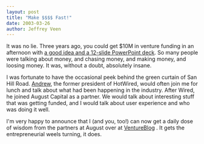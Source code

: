 ```yaml
---
layout: post
title: "Make $$$$ Fast!"
date: 2003-03-26
author: Jeffrey Veen
---
```

It was no lie. Three years ago, you could get $10M in venture funding in an afternoon with <a href="http://seattlepi.nwsource.com/business/vc233.shtml ">a good idea and a 12-slide PowerPoint deck</a>. So many people were talking about money, and chasing money, and making money, and loosing money. It was, without a doubt, absolutely insane.

I was fortunate to have the occasional peek behind the green curtain of San Hill Road. <a href="http://www.augustcap.com/team/aa.shtml">Andrew</a>, the former president of HotWired, would often join me for lunch and talk about what had been happening in the industry. After Wired, he joined August Capital as a partner. We would talk about interesting stuff that was getting funded, and I would talk about user experience and who was doing it well.

I'm very happy to announce that I (and you, too!) can now get a daily dose of wisdom from the partners at August over at <a href="http://ventureblog.com/">VentureBlog</a> . It gets the entrepreneurial weels turning, it does.


